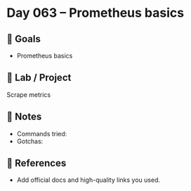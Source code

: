 # Day 063 – Prometheus basics

## 🎯 Goals
- Prometheus basics

## 🔧 Lab / Project
Scrape metrics

## 📝 Notes
- Commands tried:
- Gotchas:

## 🔎 References
- Add official docs and high-quality links you used.
